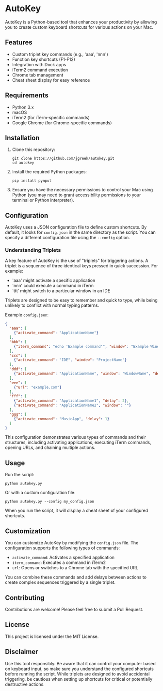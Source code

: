 # AutoKey

AutoKey is a Python-based tool that enhances your productivity by allowing you to create custom keyboard shortcuts for various actions on your Mac.

## Features

- Custom triplet key commands (e.g., 'aaa', 'nnn')
- Function key shortcuts (F1-F12)
- Integration with Dock apps
- iTerm2 command execution
- Chrome tab management
- Cheat sheet display for easy reference

## Requirements

- Python 3.x
- macOS
- iTerm2 (for iTerm-specific commands)
- Google Chrome (for Chrome-specific commands)

## Installation

1. Clone this repository:
   ```
   git clone https://github.com/jgreek/autokey.git
   cd autokey
   ```

2. Install the required Python packages:
   ```
   pip install pynput
   ```

3. Ensure you have the necessary permissions to control your Mac using Python (you may need to grant accessibility permissions to your terminal or Python interpreter).

## Configuration

AutoKey uses a JSON configuration file to define custom shortcuts. By default, it looks for `config.json` in the same directory as the script. You can specify a different configuration file using the `--config` option.

### Understanding Triplets

A key feature of AutoKey is the use of "triplets" for triggering actions. A triplet is a sequence of three identical keys pressed in quick succession. For example:

- 'aaa' might activate a specific application
- 'nnn' could execute a command in iTerm
- 'ttt' might switch to a particular window in an IDE

Triplets are designed to be easy to remember and quick to type, while being unlikely to conflict with normal typing patterns.

Example `config.json`:

```json
{
  "aaa": [
    {"activate_command": "ApplicationName"}
  ],
  "bbb": [
    {"iterm_command": "echo 'Example command'", "window": "Example Window"}
  ],
  "ccc": [
    {"activate_command": "IDE", "window": "ProjectName"}
  ],
  "ddd": [
    {"activate_command": "ApplicationName", "window": "WindowName", "delay": 5}
  ],
  "eee": [
    {"url": "example.com"}
  ],
  "fff": [
    {"activate_command": "ApplicationName1", "delay": 2},
    {"activate_command": "ApplicationName2", "window": ""}
  ],
  "ggg": [
    {"activate_command": "MusicApp", "delay": 1}
  ]
}
```

This configuration demonstrates various types of commands and their structures, including activating applications, executing iTerm commands, opening URLs, and chaining multiple actions.

## Usage

Run the script:

```
python autokey.py
```

Or with a custom configuration file:

```
python autokey.py --config my_config.json
```

When you run the script, it will display a cheat sheet of your configured shortcuts.

## Customization

You can customize AutoKey by modifying the `config.json` file. The configuration supports the following types of commands:

- `activate_command`: Activates a specified application
- `iterm_command`: Executes a command in iTerm2
- `url`: Opens or switches to a Chrome tab with the specified URL

You can combine these commands and add delays between actions to create complex sequences triggered by a single triplet.

## Contributing

Contributions are welcome! Please feel free to submit a Pull Request.

## License

This project is licensed under the MIT License.

## Disclaimer

Use this tool responsibly. Be aware that it can control your computer based on keyboard input, so make sure you understand the configured shortcuts before running the script. While triplets are designed to avoid accidental triggering, be cautious when setting up shortcuts for critical or potentially destructive actions.